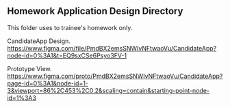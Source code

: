 ## Homework Application Design Directory 
This folder uses to trainee's homework only.

CandidateApp Design.
https://www.figma.com/file/PmdBX2emsSNWIvNFtwaoVu/CandidateApp?node-id=0%3A1&t=EQ9sxCSe6Psyo3FV-1

Prototype View.
https://www.figma.com/proto/PmdBX2emsSNWIvNFtwaoVu/CandidateApp?page-id=0%3A1&node-id=1-3&viewport=86%2C453%2C0.2&scaling=contain&starting-point-node-id=1%3A3